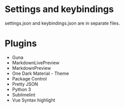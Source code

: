# Settings and keybindings

settings.json and keybindings.json are in separate files.

# Plugins

- Guna
- MarkdownLivePreview
- MarkdownPreview
- One Dark Material - Theme
- Package Control
- Pretty JSON
- Python 3
- Sublimelint
- Vue Syntax highlight
